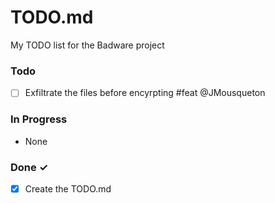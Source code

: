 # TODO.md
My TODO list for the Badware project 

### Todo

- [ ] Exfiltrate the files before encyrpting #feat @JMousqueton   

### In Progress

- None  

### Done ✓

- [x] Create the TODO.md 
